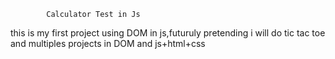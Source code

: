             Calculator Test in Js

this is my first project using DOM in js,futuruly pretending i will do tic tac toe and multiples projects in DOM and js+html+css